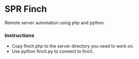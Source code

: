 # SPR Finch
Remote server automation using php and python.
### Instructions
- Copy finch.php to the server directory you need to work on.
- Use python finch.py <complete url to finch.php> to connect to finch.
